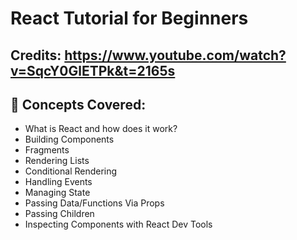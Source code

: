 # React Tutorial for Beginners
## Credits: https://www.youtube.com/watch?v=SqcY0GlETPk&t=2165s

## 🧠 Concepts Covered:
* What is React and how does it work?
* Building Components
* Fragments
* Rendering Lists
* Conditional Rendering
* Handling Events
* Managing State
* Passing Data/Functions Via Props
* Passing Children
* Inspecting Components with React Dev Tools 
